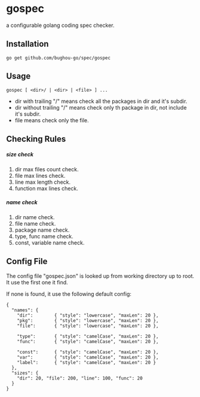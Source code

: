 # gospec
a configurable golang coding spec checker.

## Installation
    go get github.com/bughou-go/spec/gospec

## Usage
    gospec [ <dir>/ | <dir> | <file> ] ...
- dir with trailing "/" means check all the packages in dir and it's subdir.
- dir without trailing "/" means check only th package in dir, not include it's subdir.
- file means check only the file.

## Checking Rules

##### size check
1. dir max files count check.
2. file max lines check.
3. line max length check.
4. function max lines check.


##### name check
1. dir name check.
2. file name check.
3. package name check.
4. type, func name check.
5. const, variable name check.

## Config File
The config file "gospec.json" is looked up from working directory up to root. It use the first one it find.

If none is found, it use the following default config:
```
{
  "names": {
    "dir":        { "style": "lowercase", "maxLen": 20 },
    "pkg":        { "style": "lowercase", "maxLen": 20 },
    "file":       { "style": "lowercase", "maxLen": 20 },

    "type":       { "style": "camelCase", "maxLen": 20 },
    "func":       { "style": "camelCase", "maxLen": 20 },

    "const":      { "style": "camelCase", "maxLen": 20 },
    "var":        { "style": "camelCase", "maxLen": 20 },
    "label":      { "style": "camelCase", "maxLen": 20 }
  },
  "sizes": {
    "dir": 20, "file": 200, "line": 100, "func": 20
  }
}
```
